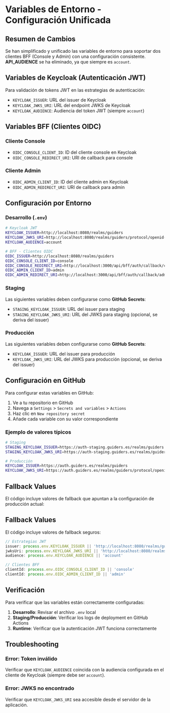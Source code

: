 # Variables de Entorno - Configuración Unificada

## Resumen de Cambios

Se han simplificado y unificado las variables de entorno para soportar dos clientes BFF (Console y Admin) con una configuración consistente. **API_AUDIENCE** se ha eliminado, ya que siempre es `account`.

## Variables de Keycloak (Autenticación JWT)

Para validación de tokens JWT en las estrategias de autenticación:

- `KEYCLOAK_ISSUER`: URL del issuer de Keycloak
- `KEYCLOAK_JWKS_URI`: URL del endpoint JWKS de Keycloak  
- `KEYCLOAK_AUDIENCE`: Audiencia del token JWT (siempre `account`)

## Variables BFF (Clientes OIDC)

### Cliente Console

- `OIDC_CONSOLE_CLIENT_ID`: ID del cliente console en Keycloak
- `OIDC_CONSOLE_REDIRECT_URI`: URI de callback para console

### Cliente Admin

- `OIDC_ADMIN_CLIENT_ID`: ID del cliente admin en Keycloak
- `OIDC_ADMIN_REDIRECT_URI`: URI de callback para admin

## Configuración por Entorno

### Desarrollo (`.env`)

```bash
# Keycloak JWT
KEYCLOAK_ISSUER=http://localhost:8080/realms/guiders
KEYCLOAK_JWKS_URI=http://localhost:8080/realms/guiders/protocol/openid-connect/certs
KEYCLOAK_AUDIENCE=account

# BFF - Clientes OIDC
OIDC_ISSUER=http://localhost:8080/realms/guiders
OIDC_CONSOLE_CLIENT_ID=console
OIDC_CONSOLE_REDIRECT_URI=http://localhost:3000/api/bff/auth/callback/console
OIDC_ADMIN_CLIENT_ID=admin
OIDC_ADMIN_REDIRECT_URI=http://localhost:3000/api/bff/auth/callback/admin
```

### Staging

Las siguientes variables deben configurarse como **GitHub Secrets**:

- `STAGING_KEYCLOAK_ISSUER`: URL del issuer para staging
- `STAGING_KEYCLOAK_JWKS_URI`: URL del JWKS para staging (opcional, se deriva del issuer)

### Producción

Las siguientes variables deben configurarse como **GitHub Secrets**:

- `KEYCLOAK_ISSUER`: URL del issuer para producción
- `KEYCLOAK_JWKS_URI`: URL del JWKS para producción (opcional, se deriva del issuer)

## Configuración en GitHub

Para configurar estas variables en GitHub:

1. Ve a tu repositorio en GitHub
2. Navega a `Settings` > `Secrets and variables` > `Actions`
3. Haz clic en `New repository secret`
4. Añade cada variable con su valor correspondiente

### Ejemplo de valores típicos

```bash
# Staging
STAGING_KEYCLOAK_ISSUER=https://auth-staging.guiders.es/realms/guiders
STAGING_KEYCLOAK_JWKS_URI=https://auth-staging.guiders.es/realms/guiders/protocol/openid-connect/certs

# Producción
KEYCLOAK_ISSUER=https://auth.guiders.es/realms/guiders
KEYCLOAK_JWKS_URI=https://auth.guiders.es/realms/guiders/protocol/openid-connect/certs
```

## Fallback Values

El código incluye valores de fallback que apuntan a la configuración de producción actual:

## Fallback Values

El código incluye valores de fallback seguros:

```typescript
// Estrategias JWT
issuer: process.env.KEYCLOAK_ISSUER || 'http://localhost:8080/realms/guiders'
jwksUri: process.env.KEYCLOAK_JWKS_URI || 'http://localhost:8080/realms/guiders/protocol/openid-connect/certs'
audience: process.env.KEYCLOAK_AUDIENCE || 'account'

// Clientes BFF
clientId: process.env.OIDC_CONSOLE_CLIENT_ID || 'console'
clientId: process.env.OIDC_ADMIN_CLIENT_ID || 'admin'
```

## Verificación

Para verificar que las variables están correctamente configuradas:

1. **Desarrollo**: Revisar el archivo `.env` local
2. **Staging/Producción**: Verificar los logs de deployment en GitHub Actions
3. **Runtime**: Verificar que la autenticación JWT funciona correctamente

## Troubleshooting

### Error: Token inválido

Verificar que `KEYCLOAK_AUDIENCE` coincida con la audiencia configurada en el cliente de Keycloak (siempre debe ser `account`).

### Error: JWKS no encontrado

Verificar que `KEYCLOAK_JWKS_URI` sea accesible desde el servidor de la aplicación.


